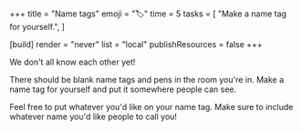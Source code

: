 +++
title = "Name tags"
emoji = "🏷️"
time = 5
tasks = [
  "Make a name tag for yourself.",
]

[build]
  render = "never"
  list = "local"
  publishResources = false
+++

We don't all know each other yet!

There should be blank name tags and pens in the room you're in. Make a name tag for yourself and put it somewhere people can see.

Feel free to put whatever you'd like on your name tag. Make sure to include whatever name you'd like people to call you!
